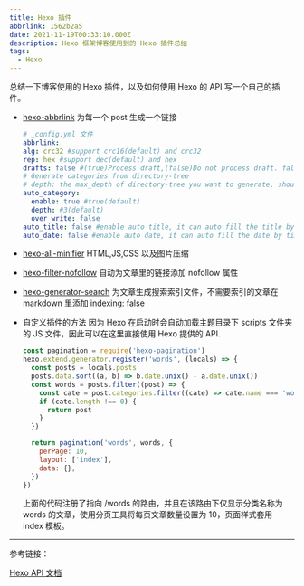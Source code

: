 ```yaml
---
title: Hexo 插件
abbrlink: 1562b2a5
date: 2021-11-19T00:33:10.000Z
description: Hexo 框架博客使用到的 Hexo 插件总结
tags:
  - Hexo
---
```


总结一下博客使用的 Hexo 插件，以及如何使用 Hexo 的 API 写一个自己的插件。

- [hexo-abbrlink](https://github.com/rozbo/hexo-abbrlink) 为每一个 post 生成一个链接

  ```yaml
  # _config.yml 文件
  abbrlink:
  alg: crc32 #support crc16(default) and crc32
  rep: hex #support dec(default) and hex
  drafts: false #(true)Process draft,(false)Do not process draft. false(default)
  # Generate categories from directory-tree
  # depth: the max_depth of directory-tree you want to generate, should > 0
  auto_category:
    enable: true #true(default)
    depth: #3(default)
    over_write: false
  auto_title: false #enable auto title, it can auto fill the title by path
  auto_date: false #enable auto date, it can auto fill the date by time today
  ```

  <!-- more -->

- [hexo-all-minifier](https://github.com/chenzhutian/hexo-all-minifier) HTML,JS,CSS 以及图片压缩
- [hexo-filter-nofollow](https://github.com/hexojs/hexo-filter-nofollow/) 自动为文章里的链接添加 nofollow 属性
- [hexo-generator-search](https://github.com/wzpan/hexo-generator-search) 为文章生成搜索索引文件，不需要索引的文章在 markdown 里添加 indexing: false

- 自定义插件的方法
  因为 Hexo 在启动时会自动加载主题目录下 scripts 文件夹的 JS 文件，因此可以在这里直接使用 Hexo 提供的 API.

  ```js
  const pagination = require('hexo-pagination')
  hexo.extend.generator.register('words', (locals) => {
    const posts = locals.posts
    posts.data.sort((a, b) => b.date.unix() - a.date.unix())
    const words = posts.filter((post) => {
      const cate = post.categories.filter((cate) => cate.name === 'words')
      if (cate.length !== 0) {
        return post
      }
    })

    return pagination('words', words, {
      perPage: 10,
      layout: ['index'],
      data: {},
    })
  })
  ```

  上面的代码注册了指向 /words 的路由，并且在该路由下仅显示分类名称为 words 的文章，使用分页工具将每页文章数量设置为 10，页面样式套用 index 模板。

---

参考链接：

[Hexo API 文档](!https://hexo.io/zh-cn/api/)
